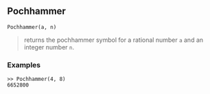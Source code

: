 ## Pochhammer

```  
Pochhammer(a, n)
```   
> returns the pochhammer symbol for a rational number `a` and an integer number `n`.

### Examples
```  
>> Pochhammer(4, 8)
6652800
```